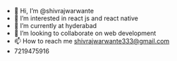 - 👋 Hi, I’m @shivrajwarwante
- 👀 I’m interested in react js and react native
- 🌱 I’m currently at hyderabad
- 💞️ I’m looking to collaborate on web development
- 📫 How to reach me shivrajwarwante333@gmail.com
- 7219475916

<!---
shivrajwarwante/shivrajwarwante is a ✨ special ✨ repository because its `README.md` (this file) appears on your GitHub profile.
You can click the Preview link to take a look at your changes.
--->
